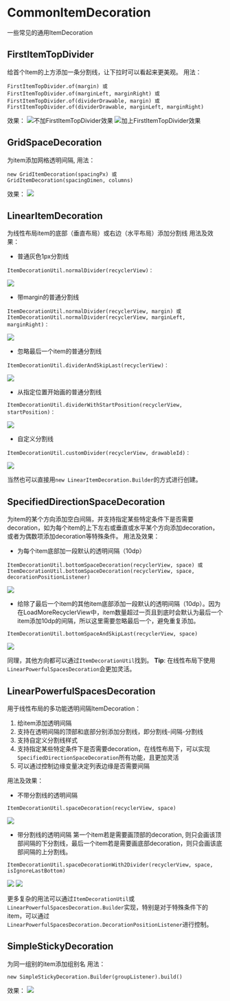 # CommonItemDecoration
一些常见的通用ItemDecoration

## FirstItemTopDivider
给首个Item的上方添加一条分割线，让下拉时可以看起来更美观。
用法：
```
FirstItemTopDivider.of(margin) 或
FirstItemTopDivider.of(marginLeft, marginRight) 或
FirstItemTopDivider.of(dividerDrawable, margin) 或
FirstItemTopDivider.of(dividerDrawable, marginLeft, marginRight)
```
效果：
![不加FirstItemTopDivider效果](https://i.imgur.com/VONxOk8.png)  ![加上FirstItemTopDivider效果](https://i.imgur.com/rRcqL9Z.png)


## GridSpaceDecoration
为item添加网格透明间隔, 用法：
```
new GridItemDecoration(spacingPx) 或
GridItemDecoration(spacingDimen, columns)
```
效果：
![](https://i.imgur.com/YopPZvq.png)


## LinearItemDecoration
为线性布局item的底部（垂直布局）或右边（水平布局）添加分割线
用法及效果：
+ 普通灰色1px分割线
```
ItemDecorationUtil.normalDivider(recyclerView)：
```
![](https://i.imgur.com/alSmDsw.png)

+ 带margin的普通分割线
```
ItemDecorationUtil.normalDivider(recyclerView, margin) 或 
ItemDecorationUtil.normalDivider(recyclerView, marginLeft, marginRight)：
```
![](https://i.imgur.com/d6oOSwI.png)

+ 忽略最后一个item的普通分割线
```
ItemDecorationUtil.dividerAndSkipLast(recyclerView)：
```
![](https://i.imgur.com/zsuH15Q.png)

+ 从指定位置开始画的普通分割线
```
ItemDecorationUtil.dividerWithStartPosition(recyclerView, startPosition)：
```
![](https://i.imgur.com/CYlrvS2.png)

+ 自定义分割线
```
ItemDecorationUtil.customDivider(recyclerView, drawableId)：
```
![](https://i.imgur.com/xmc1akS.png)

当然也可以直接用`new LinearItemDecoration.Builder`的方式进行创建。

## SpecifiedDirectionSpaceDecoration
为item的某个方向添加空白间隔，并支持指定某些特定条件下是否需要decoration，如为每个item的上下左右或垂直或水平某个方向添加decoration，或者为偶数项添加decoration等特殊条件。
用法及效果：
+ 为每个item底部加一段默认的透明间隔（10dp）
```
ItemDecorationUtil.bottomSpaceDecoration(recyclerView, space) 或
ItemDecorationUtil.bottomSpaceDecoration(recyclerView, space, decorationPositionListener)
```
![](https://i.imgur.com/2YbkFNO.png)

+ 给除了最后一个item的其他item底部添加一段默认的透明间隔（10dp）。因为在LoadMoreRecyclerView中，item数量超过一页且到底时会默认为最后一个item添加10dp的间隔，所以这里需要忽略最后一个，避免重复添加。
```
ItemDecorationUtil.bottomSpaceAndSkipLast(recyclerView, space)
```
![](https://i.imgur.com/XO2naAt.png)

同理，其他方向都可以通过`ItemDecorationUtil`找到。
**Tip**: 在线性布局下使用`LinearPowerfulSpacesDecoration`会更加灵活。

## LinearPowerfulSpacesDecoration
用于线性布局的多功能透明间隔ItemDecoration：
1. 给item添加透明间隔
2. 支持在透明间隔的顶部和底部分别添加分割线，即分割线-间隔-分割线
3. 支持自定义分割线样式
4. 支持指定某些特定条件下是否需要decoration，在线性布局下，可以实现`SpecifiedDirectionSpaceDecoration`所有功能，且更加灵活
5. 可以通过控制边缘变量决定列表边缘是否需要间隔

用法及效果：
+ 不带分割线的透明间隔
```
ItemDecorationUtil.spaceDecoration(recyclerView, space)
```
![](https://i.imgur.com/VE55DCX.png)

+ 带分割线的透明间隔
第一个item若是需要画顶部的decoration, 则只会画该顶部间隔的下分割线，最后一个item若是需要画底部decoration，则只会画该底部间隔的上分割线。
```
ItemDecorationUtil.spaceDecorationWith2Divider(recyclerView, space, isIgnoreLastBottom)
```
![](https://i.imgur.com/ai7lRg9.png)     ![](https://i.imgur.com/T6k97B3.png)

更多复杂的用法可以通过`ItemDecorationUtil`或`LinearPowerfulSpacesDecoration.Builder`实现，特别是对于特殊条件下的item，可以通过`LinearPowerfulSpacesDecoration.DecorationPositionListener`进行控制。

## SimpleStickyDecoration
为同一组别的item添加组别名
用法：
```
new SimpleStickyDecoration.Builder(groupListener).build()
```
效果：
![](https://i.imgur.com/0r3qkXl.png)